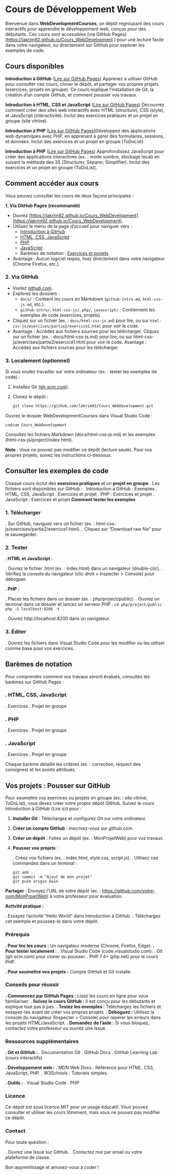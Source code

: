 # Cours de Développement Web

Bienvenue dans **WebDevelopmentCourses**, un dépôt regroupant des cours interactifs pour apprendre le développement web, conçus pour des débutants. Ces cours sont accessibles [via GitHub Pages] (<https://lakrim92.github.io/Cours_WebDevelopment>
) pour une lecture facile dans votre navigateur, ou directement sur GitHub pour explorer les exemples de code.

## Cours disponibles

**Introduction à GitHub** ([Lire sur GitHub Pages](./docs/github-intro.md))
Apprenez à utiliser GitHub pour consulter ces cours, cloner le dépôt, et partager vos propres projets (exercices, projets en groupe). Ce cours explique l’installation de Git, la création d’un compte GitHub, et comment pousser vos travaux.

**Introduction à HTML, CSS et JavaScript** ([Lire sur GitHub Pages](./docs/html-css-js.md))
Découvrez comment créer des sites web interactifs avec HTML (structure), CSS (style), et JavaScript (interactivité). Inclut des exercices pratiques et un projet en groupe (site vitrine).

**Introduction à PHP** ([Lire sur GitHub Pages](./docs/php.md))Développez des applications web dynamiques avec PHP, en apprenant à gérer des formulaires, sessions, et données. Inclut des exercices et un projet en groupe (ToDoList).

**Introduction à PHP** ([Lire sur GitHub Pages](./docs/javascript.md))
Approfondissez JavaScript pour créer des applications interactives (ex. : mode sombre, stockage local) en suivant la méthode des 3S (Structurer, Séparer, Simplifier). Inclut des exercices et un projet en groupe (ToDoList).

## Comment accéder aux cours

Vous pouvez consulter les cours de deux façons principales :

**1. Via GitHub Pages (recommandé)**

- Ouvrez [https://lakrim92.github.io/Cours_WebDevelopment](https://lakrim92.github.io/Cours_WebDevelopment).
- Utilisez le menu de la page d’accueil pour naviguer vers :
  - [Introduction à GitHub](./docs/github-intro.md)
  - [HTML, CSS, JavaScript](./docs/html-css-js.md)
  - [PHP](./docs/php.md)
  - [JavaScript](./docs/javascript.md)
  - Barèmes de notation : [Exercices et projets](./docs/grading/)
- Avantage : Aucun logiciel requis, lisez directement dans votre navigateur (Chrome Firefox, etc.).

### 2. Via GitHub

- Visitez [github.com](https://lakrim92.github.io/Cours_WebDevelopment).
- Explorez les dossiers :
  - `docs/` : Contient les cours en Markdown (`github-intro.md`, `html-css-js.md`, etc.).
  - `github-intro/`, `html-css-js/`, `php/`, `javascript/` : Contiennent les exemples de code (exercices, projets).
- Cliquez sur un fichier (ex. : `docs/html-css-js.md`) pour lire, ou sur `html-css-js/exercises/partie2/exercice1.html` pour voir le code.
- Avantage : Accédez aux fichiers sources pour les télécharger.
Cliquez sur un fichier (ex. : docs/html-css-js.md) pour lire, ou sur html-css-js/exercises/partie2/exercice1.html pour voir le code.
Avantage : Accédez aux fichiers sources pour les télécharger.

### 3. Localement (optionnel)

Si vous voulez travailler sur votre ordinateur (ex. : tester les exemples de code) :

1. Installez Git ([git-scm.com](https://git-scm.com)).
2. Clonez le dépôt :

   ```bash
   git clone https://github.com/lakrim92/Cours_WebDevelopment.git
   ```

Ouvrez le dossier WebDevelopmentCourses dans Visual Studio Code :

    codium Cours_WebDevelopment

Consultez les fichiers Markdown (docs/html-css-js.md) et les exemples (html-css-js/project/index.html).

**Note** : Vous ne pouvez pas modifier ce dépôt (lecture seule). Pour vos propres projets, suivez les instructions ci-dessous.

## Consulter les exemples de code

Chaque cours inclut des **exercices pratiques** et un **projet en groupe**
. Les fichiers sont disponibles sur GitHub :
    . Introduction à GitHub : Exemples
    . HTML, CSS, JavaScript : Exercices et projet
    . PHP : Exercices et projet
    . JavaScript : Exercices et projet
**Comment tester les exemples**

### 1. Télécharger

. Sur GitHub, naviguez vers un fichier (ex. : html-css-js/exercises/partie2/exercice1.html).
. Cliquez sur “Download raw file” pour le sauvegarder.

### 2. Tester

**. HTML et JavaScript :**

. Ouvrez le fichier .html (ex. : index.html) dans un navigateur (double-clic).
. Vérifiez la console du navigateur (clic droit > Inspecter > Console) pour déboguer.

**. PHP :**

. Placez les fichiers dans un dossier (ex. : php/project/public).
. Ouvrez un terminal dans ce dossier et lancez un serveur PHP :
    ```
cd php/project/public
php -S localhost:8200 -t .
    ```

. Ouvrez http://localhost:8200 dans un navigateur.

### 3. Éditer

. Ouvrez les fichiers dans Visual Studio Code pour les modifier ou les utiliser comme base pour vos exercices.

## Barèmes de notation

Pour comprendre comment vos travaux seront évalués, consultez les barèmes sur GitHub Pages :

### . HTML, CSS, JavaScript

. Exercices
. Projet en groupe

### . PHP

. Exercices
. Projet en groupe

### . JavaScript

. Exercices
. Projet en groupe

Chaque barème détaille les critères (ex. : correction, respect des consignes) et les points attribués.

## Vos projets : Pousser sur GitHub

Pour soumettre vos exercices ou projets en groupe (ex. : site vitrine, ToDoList), vous devez créer votre propre dépôt GitHub. Suivez le cours Introduction à GitHub (Lire ici) pour :

1. **Installer Git** : Téléchargez et configurez Git sur votre ordinateur.
2. **Créer un compte GitHub** : Inscrivez-vous sur github.com.
3. **Créer un dépôt** : Faites un dépôt (ex. : MonProjetWeb) pour vos travaux.
4. **Pousser vos projets** :

    . Créez vos fichiers (ex. : index.html, style.css, script.js).
    . Utilisez ces commandes dans un terminal :

    ```
    git add .
    git commit -m "Ajout de mon projet"
    git push origin main
    ```

**Partager** : Envoyez l’URL de votre dépôt (ex. : <https://github.com/votre-nom/MonProjetWeb>) à votre professeur pour évaluation.

**Activité pratique :**

. Essayez l’activité “Hello World” dans Introduction à GitHub.
. Téléchargez cet exemple et poussez-le dans votre dépôt.

### Prérequis

**. Pour lire les cours :**  Un navigateur moderne (Chrome, Firefox, Edge).
**. Pour tester localement :**
    . Visual Studio Code (code.visualstudio.com).
    . Git (git-scm.com) pour cloner ou pousser.
    . PHP 7.4+ (php.net) pour le cours PHP.

**. Pour soumettre vos projets :** Compte GitHub et Git installé.

### Conseils pour réussir

**. Commencez par GitHub Pages :** Lisez les cours en ligne pour vous familiariser.
**. Suivez le cours GitHub :** Il est conçu pour les débutants et explique tout pas à pas.
**. Testez les exemples :** Téléchargez les fichiers et essayez-les avant de créer vos propres projets.
**. Déboguez :** Utilisez la console du navigateur (Inspecter > Console) pour repérer les erreurs dans les projets HTML/JavaScript.
**. Demandez de l’aide :** Si vous bloquez, contactez votre professeur ou ouvrez une Issue.

### Ressources supplémentaires

**. Git et GitHub :**
    . Documentation Git
    . GitHub Docs
    . GitHub Learning Lab (cours interactifs)

**. Développement web :**
    . MDN Web Docs : Référence pour HTML, CSS, JavaScript, PHP.
    . W3Schools : Tutoriels simples.

**. Outils :**
    . Visual Studio Code
    . PHP

### Licence

Ce dépôt est sous licence MIT pour un usage éducatif. Vous pouvez consulter et utiliser les cours librement, mais vous ne pouvez pas modifier ce dépôt.

### Contact

Pour toute question :

. Ouvrez une Issue sur GitHub.
. Contactez moi par email ou votre plateforme de classe.

Bon apprentissage et amusez-vous à coder !
